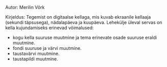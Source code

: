 

Autor: Merilin Võrk

Kirjeldus:
Tegemist on digitaalse kellaga, mis kuvab ekraanile kellaaja (sekundi täpsusega), nädalapäeva ja kuupäeva.
Lehekülje üleval servas on kella kujundamiseks erinevad võimalused:
- kogu kella suuruse muutmine ja tema erinevate osade suuruse eraldi muutmine.
- fondi suuruse ja värvi muutmine.
- taustavärvi muutmine.
- taustapildi muutmine.
